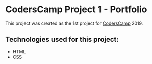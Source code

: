 # CodersCamp Project 1 - Portfolio

This project was created as the 1st project for [CodersCamp](https://coderscamp.edu.pl/) 2019.

## Technologies used for this project:

- HTML
- CSS
